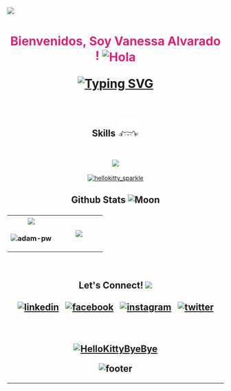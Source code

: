 # ![](https://github.com/halfrost/halfrost/blob/master/icons/header_.png)

 <h1 align="center" style="color: #D92377;"> Bienvenidos, Soy Vanessa Alvarado ! <img alt="Hola" height="70px" width="70px" align="center" src="https://c.tenor.com/fYg91qBpDdgAAAAi/bongo-cat-transparent.gif"></img> <p align="center">

<div align=center>
    <a href="https://git.io/typing-svg"><img src="https://readme-typing-svg.herokuapp.com?font=Fira+Code&duration=10000&pause=500&color=D92377&center=true&vCenter=true&width=500&lines=Desarrollo+de+software;Desarrollo+de+videojuegos;UI/UX;Análisis+de+datos;Marketing+digital;Realidad+virtual+(VR);Realidad+aumentada+(AR);Business+Intelligence+(BI);Desarrollo+de+ETL;Creación+de+Dashboards;Modelado+3D;Diseño+Gráfico" alt="Typing SVG" /></a>
</div>


  <br>

<h2 align="center">
   Skills
    <img alt="popup_cat" src="https://raw.githubusercontent.com/dev-akshat/archive/main/images/gifs/others/giphy.webp" width="50">
  
</h2>

<br>




<div align="center">
  <p style="float: center; ">
    <a href="https://skillicons.dev">
      <img src="https://skillicons.dev/icons?i=github,git,anaconda,androidstudio,azure,py,html,cs,bootstrap,css,js,php,ts,dotnet,nodejs,laravel,mysql,docker,netlify,unity,unreal,godot,blender,ai,ps,linux,opencv,visualstudio,vscode,atom" />
    </a>
  </p>
</div>

<div align="center">
  <a href="https://emoji.gg/emoji/2696-hellokitty-sparkle"><img align="center" src="https://cdn3.emoji.gg/emojis/2696-hellokitty-sparkle.png" width="100px" height="100px" alt="hellokitty_sparkle"></a>
</div>



<h2 align="center"> Github Stats <img src="https://cdn3.emoji.gg/emojis/7745-moon.gif" width="40px" height="40px" alt="Moon"></a></h1>
<h3 align="center">


<td width="50%" align="center">
<!--- stats & Trophy (start) -->
<p align="center">
  <!--- stats (start) -->
<table align="center">
<tr border="none">
<td width="50%" align="center">
  
  <img  align="center"  src="https://github-readme-stats.vercel.app/api?username=Vanessa780&theme=radical&locale=en&bg_color=0d1117&text_color=ffffff" />
   <br></br>
<img align="center" src="https://github-readme-streak-stats.herokuapp.com/?user=Vanessa780&theme=dark&background=0d1117&date_format=M%20j%5B%2C%20Y%5D" alt="adam-pw" /></p>
</td>

<td width="50%" align="center">

  <img  align="center"  src="https://github-readme-stats.anuraghazra1.vercel.app/api/top-langs/?username=Vanessa780&theme=radical&locale=en&bg_color=0d1117&text_color=ffffff"/>
  
  </td>
</tr>
</table>
<!--- stats (end) -->


<br>

</p>        
<!--- stats (end) -->
<h2 align="center"> Let's Connect! <img  swidth="40px" height="40px" src="https://media.giphy.com/media/3ohs4BSacFKI7A717y/giphy.gif" />
  
<p align="center">
	<a href="https://www.linkedin.com/in/vanessa-alvarado-316236182"><img alt="linkedin" width="10%" style="padding:5px" src="https://img.icons8.com/clouds/100/000000/linkedin.png"/></a>
	<a href="https://www.facebook.com/profile.php?id=100067280640450"><img alt="facebook" width="10%" style="padding:5px" src="https://img.icons8.com/clouds/100/000000/facebook-new.png"/></a>
	<a href="https://www.instagram.com/van_alvarado012"><img alt="instagram" width="10%" style="padding:5px" src="https://img.icons8.com/clouds/100/000000/instagram.png"/></a>
	<a href="https://twitter.com/imakash3011"><img alt="twitter" width="10%" style="padding:5px" src="https://img.icons8.com/clouds/100/000000/whatsapp.png"/></a>
</p>



<br>


<p align= "center">
  <a href="https://emoji.gg/emoji/5349-hellokittybyebye"><img src="https://cdn3.emoji.gg/emojis/5349-hellokittybyebye.png" width="200px" height="200px" alt="HelloKittyByeBye"></a>
</p>

![footer](https://user-images.githubusercontent.com/59575502/127335603-f2ca1bc8-1fdc-4bd6-8dd6-66358fb089a4.png)

------



